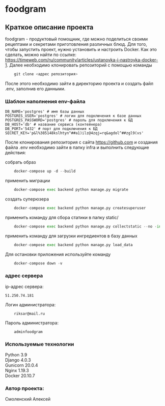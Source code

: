 # foodgram

## Краткое описание проекта
foodgram - продуктовый помощник, где можно поделиться своими рецептами и
секретами приготовления различных блюд. Для того, чтобы запустить проект, нужно
установить и настроить Docker. Как это сделать, можно найти по ссылке:
https://timeweb.com/ru/community/articles/ustanovka-i-nastroyka-docker-1. Далее
необходимо клонировать репозиторий с помощью команды 
```python
    git clone <адрес репозитория>
```
После этого необходимо зайти в директорию проекта и создать файл .env,
заполнив его данными.

### Шаблон наполнения env-файла
```
DB_NAME='postgres' # имя базы данных
POSTGRES_USER='postgres' # логин для подключения к базе данных
POSTGRES_PASSWORD='postgres' # пароль для подключения к БД
DB_HOST='db' # название сервиса (контейнера)
DB_PORT='5432' # порт для подключения к БД
SECRET_KEY='p&l%385148kslhtyn^##a1)ilz@4zqj=rq&agdol^##zgl9(vs'
```

После клонирования репозитория с сайта https://github.com и создания файла .env
необходимо зайти в папку infra и выполнить следующие действия:

cобрать образ
```python
    docker-compose up -d --build
```
применить миграции
```python
    docker-compose exec backend python manage.py migrate
```
создать суперюзера
```python
    docker-compose exec backend python manage.py createsuperuser
```
применить команду для сбора статики в папку static/
```python
    docker-compose exec backend python manage.py collectstatic --no -input
```
применить команду для загрузки ингредиентов в базу данных
```python
    docker-compose exec backend python manage.py load_data
```
Для остановки приложения используйте команду
```python
    docker-compose down -v
```

### адрес сервера
ip-адрес сервера:
```
51.250.74.181
```

Логин администратора:
```
    riksar@mail.ru
```
Пароль администратора:
```
    adminfoodgram
```

### Используемые технологии
Python 3.9  
Django 4.0.3  
Gunicorn 20.0.4  
Nginx 1.19.3  
Docker 20.10.7  

### Автор проекта:
Смоленский Алексей
